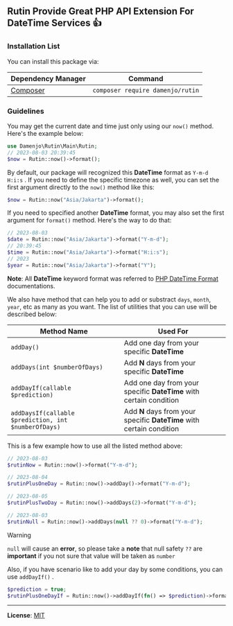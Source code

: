 ## Rutin Provide Great PHP API Extension For DateTime Services :+1:
### Installation List

You can install this package via:

| Dependency Manager | Command |
| --------------- | --------------- |
| [Composer](https://getcomposer.org/)   | ```composer require damenjo/rutin```  |

### Guidelines

You may get the current date and time just only using our `now()` method. Here's the example below: 

```php
use Damenjo\Rutin\Main\Rutin;
// 2023-08-03 20:39:45
$now = Rutin::now()->format();
```

By default, our package will recognized this **DateTime** format as `Y-m-d H:i:s` . If you need to define the specific timezone as well, you can set the first argument directly to the `now()` method like this:

```php 
$now = Rutin::now("Asia/Jakarta")->format();
```

If you need to specified another **DateTime** format, you may also set the first argument for `format()` method. Here's the way to do that:

```php
// 2023-08-03
$date = Rutin::now("Asia/Jakarta")->format("Y-m-d");
// 20:39:45
$time = Rutin::now("Asia/Jakarta")->format("H:i:s");
// 2023
$year = Rutin::now("Asia/Jakarta")->format("Y");
```

**Note**: All **DateTime** keyword format was referred to [PHP DateTime Format](https://www.php.net/manual/en/datetime.format.php) documentations.

We also have method that can help you to add or substract `days`, `month`, `year`, etc as many as you want. The list of utilities that you can use will be described below:

| Method Name | Used For |
| --------------- | --------------- |
| `addDay()`   | Add one day from your specific **DateTime** | 
| `addDays(int $numberOfDays)` | Add **N** days from your specific **DateTime** |
| `addDayIf(callable $prediction)` | Add one day from your specific **DateTime** with certain condition |
| `addDaysIf(callable $prediction, int $numberOfDays)` | Add **N** days from your specific **DateTime** with certain condition |


This is a few example how to use all the listed method above: 

```php
// 2023-08-03
$rutinNow = Rutin::now()->format("Y-m-d");

// 2023-08-04
$rutinPlusOneDay = Rutin::now()->addDay()->format("Y-m-d");

// 2023-08-05
$rutinPlusTwoDay = Rutin::now()->addDays(2)->format("Y-m-d");

// 2023-08-03
$rutinNull = Rutin::now()->addDays(null ?? 0)->format("Y-m-d");
```
> [!WARNING]
> `null` will cause an **error**, so please take a **note** that null safety `??` are **important** if you not sure that value will be taken as `number`

Also, if you have scenario like to add your day by some conditions, you can use `addDayIf()` . 

```php
$prediction = true;
$rutinPlusOneDayIf = Rutin::now()->addDayIf(fn() => $prediction)->format("Y-m-d");
```

---

**License**: [MIT](https://opensource.org/license/mit/)

